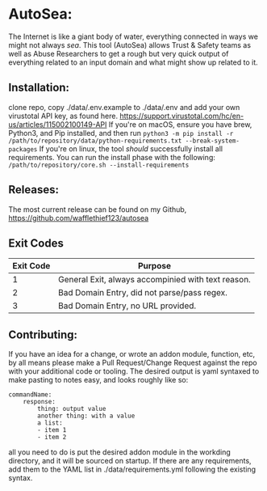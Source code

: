 # AutoSea:
The Internet is like a giant body of water, everything connected in ways we might not always *sea*.
This tool (AutoSea) allows Trust & Safety teams as well as Abuse Researchers to get a rough but very quick output of everything related to an input domain and what might show up related to it. 

## Installation:
clone repo, copy ./data/.env.example to ./data/.env and add your own virustotal API key, as found here. https://support.virustotal.com/hc/en-us/articles/115002100149-API
If you're on macOS, ensure you have brew, Python3, and Pip installed, and then run `python3 -m pip install -r /path/to/repository/data/python-requirements.txt --break-system-packages`
If you're on linux, the tool *should* successfully install all requirements.  You can run the install phase with the following: `/path/to/repository/core.sh --install-requirements`


## Releases:
The most current release can be found on my Github, https://github.com/wafflethief123/autosea
## Exit Codes
| Exit Code | Purpose |
|---|---|
| 1 | General Exit, always accompinied with text reason. |
| 2 | Bad Domain Entry, did not parse/pass regex. |
| 3 | Bad Domain Entry, no URL provided. |

## Contributing: 
If you have an idea for a change, or wrote an addon module, function, etc, by all means please make a Pull Request/Change Request against the repo with your additional code or tooling.  The desired output is yaml syntaxed to make pasting to notes easy, and looks roughly like so:
```
commandName:
    response:
        thing: output value
        another thing: with a value
        a list:
        - item 1
        - item 2
``` 

all you need to do is put the desired addon module in the workding directory, and it will be sourced on startup. If there are any requirements, add them to the YAML list in ./data/requirements.yml following the existing syntax.